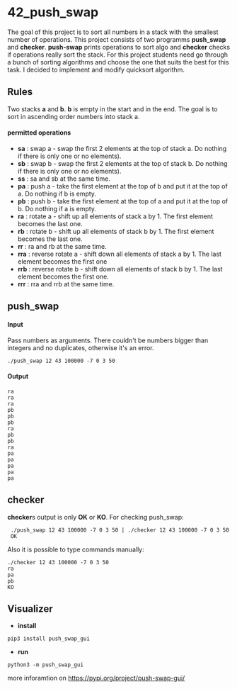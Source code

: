 # 42_push_swap
The goal of this project is to sort all numbers in a stack with the smallest number of operations. This project consists of two programms **push_swap** and
**checker**. **push-swap** prints operations to sort algo and **checker** checks if operations really sort the stack.
For this project students
need go through a bunch of sorting algorithms and choose the one that suits the best for this task. I decided to implement and modify quicksort algorithm. 
## Rules
Two stacks **a** and **b**. **b** is empty in the start and in the end. The goal is to sort in ascending order numbers into stack a.
#### permitted operations
- **sa** : swap a - swap the first 2 elements at the top of stack a. Do nothing if there
is only one or no elements).  
- **sb** : swap b - swap the first 2 elements at the top of stack b. Do nothing if there
is only one or no elements).  
- **ss** : sa and sb at the same time.  
- **pa** : push a - take the first element at the top of b and put it at the top of a. Do
nothing if b is empty.  
- **pb** : push b - take the first element at the top of a and put it at the top of b. Do
nothing if a is empty.  
- **ra** : rotate a - shift up all elements of stack a by 1. The first element becomes
the last one.  
- **rb** : rotate b - shift up all elements of stack b by 1. The first element becomes
the last one.  
- **rr** : ra and rb at the same time.  
- **rra** : reverse rotate a - shift down all elements of stack a by 1. The last element
becomes the first one  
- **rrb** : reverse rotate b - shift down all elements of stack b by 1. The last element
becomes the first one.
- **rrr** : rra and rrb at the same time.
## push_swap
#### Input
Pass numbers as arguments. There couldn't be numbers bigger than integers and no duplicates, otherwise it's an error.
```
./push_swap 12 43 100000 -7 0 3 50
```
#### Output
```
ra
ra
ra
pb
pb
pb
ra
pb
pb
ra
pa
pa
pa
pa
pa
```
## checker
**checker**s output is only **OK** or **KO**. For checking push_swap:
```
 ./push_swap 12 43 100000 -7 0 3 50 | ./checker 12 43 100000 -7 0 3 50
 OK
```
Also it is possible to type commands manually:
```
./checker 12 43 100000 -7 0 3 50
ra
pa
pb
KO
```
## Visualizer
- **install**
```
pip3 install push_swap_gui
```
- **run**
```
python3 -m push_swap_gui
```
more inforamtion on https://pypi.org/project/push-swap-gui/
